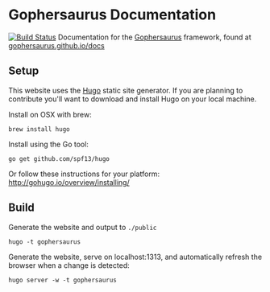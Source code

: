# Gophersaurus Documentation

[![Build Status](https://drone.io/github.com/gophersaurus/docs/status.png)](https://drone.io/github.com/gophersaurus/docs/latest) Documentation for the [Gophersaurus](https://github.com/gophersaurus/framework) framework, found at [gophersaurus.github.io/docs](https://gophersaurus.github.io/docs)

## Setup

This website uses the [Hugo](https://github.com/spf13/hugo) static site generator. If you are planning to contribute you'll want to download and install Hugo on your local machine.

Install on OSX with brew:

```
brew install hugo
```

Install using the Go tool:

```
go get github.com/spf13/hugo
```

Or follow these instructions for your platform: http://gohugo.io/overview/installing/

## Build

Generate the website and output to `./public`

```
hugo -t gophersaurus
```

Generate the website, serve on localhost:1313, and automatically refresh the browser when a change is detected:

```
hugo server -w -t gophersaurus
```
